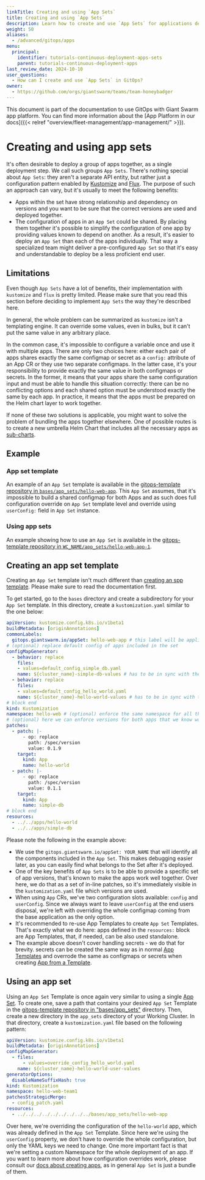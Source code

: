 ```yaml
---
linkTitle: Creating and using `App Sets`
title: Creating and using `App Sets`
description: Learn how to create and use `App Sets` for applications deployed with GitOps.
weight: 50
aliases:
  - /advanced/gitops/apps
menu:
  principal:
    identifier: tutorials-continuous-deployment-apps-sets
    parent: tutorials-continuous-deployment-apps
last_review_date: 2024-10-10
user_questions:
  - How can I create and use `App Sets` in GitOps?
owner:
  - https://github.com/orgs/giantswarm/teams/team-honeybadger
---
```


This document is part of the documentation to use GitOps with Giant Swarm app platform. You can find more information about the [App Platform in our docs]({{< relref "overview/fleet-management/app-management/" >}}).

# Creating and using app sets

It's often desirable to deploy a group of apps together, as a single deployment step. We call such groups `App Sets`. There's nothing special about `App Sets`: they aren't a separate API entity, but rather just a configuration pattern enabled by [Kustomize](https://kustomize.io/) and [Flux](https://fluxcd.io/flux/). The purpose of such an approach can vary, but it's usually to meet the following benefits:

- Apps within the set have strong relationship and dependency on versions and you want to be sure that the correct versions are used and deployed together.
- The configuration of apps in an `App Set` could be shared. By placing them together it's possible to simplify the configuration of one app by providing values known to depend on another. As a result, it's easier to deploy an `App Set` than each of the apps individually. That way a specialized team might deliver a pre-configured `App Set` so that it's easy and understandable to deploy be a less proficient end user.

## Limitations

Even though `App Sets` have a lot of benefits, their implementation with `kustomize` and `flux` is pretty limited. Please make sure that you read this section before deciding to implement `App Sets` the way they're described here.

In general, the whole problem can be summarized as `kustomize` isn't a templating engine. It can override some values, even in bulks, but it can't put the same value in any arbitrary place.

In the common case, it's impossible to configure a variable once and use it with multiple apps. There are only two choices here: either each pair of apps shares exactly the same configmap or secret as a `config:` attribute of an App CR or they use two separate configmaps. In the latter case, it's your responsibility to provide exactly the same value in both configmaps or secrets. In the former, it means that your apps share the same configuration input and must be able to handle this situation correctly: there can be no conflicting options and each shared option must be understood exactly the same by each app. In practice, it means that the apps must be prepared on the Helm chart layer to work together.

If none of these two solutions is applicable, you might want to solve the problem of bundling the apps together elsewhere. One of possible routes is to create a new umbrella Helm Chart that includes all the necessary apps as [sub-charts](https://helm.sh/docs/chart_template_guide/subcharts_and_globals/).

## Example

### App set template

An example of an `App Set` template is available in the [gitops-template repository in `bases/app_sets/hello-web-app`](https://github.com/giantswarm/gitops-template/tree/main/bases/app_sets/hello-web-app/). This `App Set` assumes, that it's impossible to build a shared configmap for both Apps and as such does full configuration override on `App Set` template level and override using `userConfig:` field in `App Set` instance.

### Using app sets

An example showing how to use an `App Set` is available in the [gitops-template repository in `WC_NAME/app_sets/hello-web-app-1`](https://github.com/giantswarm/gitops-template/tree/main//management-clusters/MC_NAME/organizations/ORG_NAME/workload-clusters/WC_NAME/app_sets/hello-web-app-1).

## Creating an app set template

Creating an `App Set` template isn't much different than [creating an spp template](/advanced/gitops/apps/add_app_template/). Please make sure to read the documentation first.

To get started, go to the `bases` directory and create a subdirectory for your `App Set` template. In this directory, create a `kustomization.yaml` similar to the one below:

```yaml
apiVersion: kustomize.config.k8s.io/v1beta1
buildMetadata: [originAnnotations]
commonLabels:
  gitops.giantswarm.io/appSet: hello-web-app # this label will be applied to all resources included in the `App Set`
# (optional) replace default config of apps included in the set
configMapGenerator:
  - behavior: replace
    files:
    - values=default_config_simple_db.yaml
    name: ${cluster_name}-simple-db-values # has to be in sync with the name used by included app
  - behavior: replace
    files:
    - values=default_config_hello_world.yaml
    name: ${cluster_name}-hello-world-values # has to be in sync with the name used by included app
# block end
kind: Kustomization
namespace: hello-web # (optional) enforce the same namespace for all the apps in the set
# (optional) here we can enforce versions for both apps that we know work well together
patches:
  - patch: |-
      - op: replace
        path: /spec/version
        value: 0.1.9
    target:
      kind: App
      name: hello-world
  - patch: |-
      - op: replace
        path: /spec/version
        value: 0.1.1
    target:
      kind: App
      name: simple-db
# block end
resources:
  - ../../apps/hello-world
  - ../../apps/simple-db
```

Please note the following in the example above:

- We use the `gitops.giantswarm.io/appSet: YOUR_NAME` that will identify all the components included in the `App Set`. This makes debugging easier later, as you can easily find what belongs to the Set after it's deployed.
- One of the key benefits of `App Sets` is to be able to provide a specific set of app versions, that's known to make the apps work well together. Over here, we do that as a set of in-line patches, so it's immediately visible in the `kustomization.yaml` file which versions are used.
- When using `App` CRs, we've two configuration slots available: `config` and `userConfig`. Since we always want to leave `userConfig` at the end users disposal, we're left with overriding the whole configmap coming from the base application as the only option.
- It's recommended to re-use App Templates to create `App Set` Templates. That's exactly what we do here: apps defined in the `resources:` block are App Templates, that, if needed, can be also used standalone.
- The example above doesn't cover handling secrets - we do that for brevity. secrets can be created the same way as in normal [App Templates](./add_app_template.md) and overrode the same as configmaps or secrets when creating [App from a Template](/advanced/gitops/apps/add_appcr/#adding-app-using-app-template).

## Using an app set

Using an `App Set` Template is once again very similar to using a single [App Set](/advanced/gitops/apps/add_appcr/#adding-app-using-app-template). To create one, save a path that contains your desired `App Set` Template in the [gitops-template repository in "bases/app_sets"](https://github.com/giantswarm/gitops-template/tree/main/bases/app_sets/) directory. Then, create a new directory in the `app_sets` directory of your Working Cluster. In that directory, create a `kustomization.yaml` file based on the following pattern:

```yaml
apiVersion: kustomize.config.k8s.io/v1beta1
buildMetadata: [originAnnotations]
configMapGenerator:
  - files:
      - values=override_config_hello_world.yaml
    name: ${cluster_name}-hello-world-user-values
generatorOptions:
  disableNameSuffixHash: true
kind: Kustomization
namespace: hello-web-team1
patchesStrategicMerge:
  - config_patch.yaml
resources:
  - ../../../../../../../../../bases/app_sets/hello-web-app
```

Over here, we're overriding the configuration of the `hello-world` app, which was already defined in the `App Set` Template. Since here we're using the `userConfig` property, we don't have to override the whole configuration, but only the YAML keys we need to change. One more important fact is that we're setting a custom Namespace for the whole deployment of an app. If you want to learn more about how configuration overrides work, please consult our [docs about creating apps](/advanced/gitops/apps/add_appcr/), as in general `App Set` is just a bundle of them.
